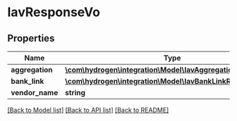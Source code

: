 # IavResponseVo

## Properties
Name | Type | Description | Notes
------------ | ------------- | ------------- | -------------
**aggregation** | [**\com\hydrogen\integration\Model\IavAggregationResponseVo**](IavAggregationResponseVo.md) |  | [optional] 
**bank_link** | [**\com\hydrogen\integration\Model\IavBankLinkResponseVo**](IavBankLinkResponseVo.md) |  | [optional] 
**vendor_name** | **string** |  | [optional] 

[[Back to Model list]](../README.md#documentation-for-models) [[Back to API list]](../README.md#documentation-for-api-endpoints) [[Back to README]](../README.md)


